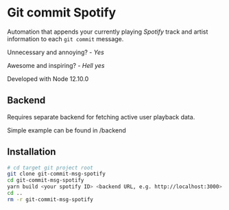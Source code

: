 
# Git commit Spotify

Automation that appends your currently playing *Spotify* track and artist information to each `git commit` message.

Unnecessary and annoying? - *Yes*

Awesome and inspiring? - *Hell yes*


Developed with Node 12.10.0

## Backend

Requires separate backend for fetching active user playback data.

Simple example can be found in /backend

## Installation

```bash
# cd target git project root
git clone git-commit-msg-spotify
cd git-commit-msg-spotify
yarn build <your spotify ID> <backend URL, e.g. http://localhost:3000>
cd ..
rm -r git-commit-msg-spotify
```


